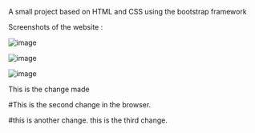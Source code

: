 A small project based on HTML and CSS using the bootstrap framework

Screenshots of the website : 

![image](https://github.com/ZERO34802/TingDog/assets/99256532/d252225c-bdde-4496-8d03-a440f892b07f)

![image](https://github.com/ZERO34802/TingDog/assets/99256532/b770cffb-1d67-4ff0-ba39-c8fa89385b63)

![image](https://github.com/ZERO34802/TingDog/assets/99256532/ca175791-8c07-4466-a834-bca34a7e3f46)

This is the change made

#This is the second change in the browser.

#this is another change.
this is the third change.

